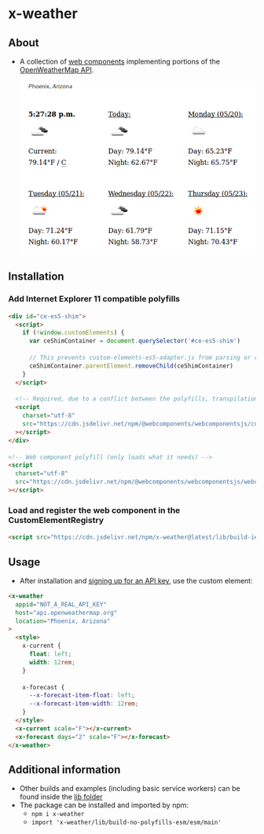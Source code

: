 x-weather
======

## About

  * A collection of [web components](https://developer.mozilla.org/en-US/docs/Web/Web_Components) implementing portions of the [OpenWeatherMap API](https://openweathermap.org/api).

    <a href="https://kherrick.github.io/x-weather/">
      <img src="https://raw.githubusercontent.com/kherrick/x-weather/master/assets/x-weather-screenshot.png" />
    </a>

## Installation

### Add Internet Explorer 11 compatible polyfills

```html
<div id="ce-es5-shim">
  <script>
    if (!window.customElements) {
      var ceShimContainer = document.querySelector('#ce-es5-shim')

      // This prevents custom-elements-es5-adapter.js from parsing or running.
      ceShimContainer.parentElement.removeChild(ceShimContainer)
    }
  </script>

  <!-- Required, due to a conflict between the polyfills, transpilation, and IE... -->
  <script
    charset="utf-8"
    src="https://cdn.jsdelivr.net/npm/@webcomponents/webcomponentsjs/custom-elements-es5-adapter.js"
  ></script>
</div>

<!-- Web component polyfill (only loads what it needs) -->
<script
  charset="utf-8"
  src="https://cdn.jsdelivr.net/npm/@webcomponents/webcomponentsjs/webcomponents-lite.js"
></script>
```

### Load and register the web component in the CustomElementRegistry

```html
<script src="https://cdn.jsdelivr.net/npm/x-weather@latest/lib/build-ie11-iife/iife/main.js"></script>
```

## Usage

* After installation and [signing up for an API key](https://home.openweathermap.org/users/sign_up), use the custom element:

```html
<x-weather
  appid="NOT_A_REAL_API_KEY"
  host="api.openweathermap.org"
  location="Phoenix, Arizona"
>
  <style>
    x-current {
      float: left;
      width: 12rem;
    }

    x-forecast {
      --x-forecast-item-float: left;
      --x-forecast-item-width: 12rem;
    }
  </style>
  <x-current scale="F"></x-current>
  <x-forecast days="2" scale="F"></x-forecast>
</x-weather>
```

## Additional information

* Other builds and examples (including basic service workers) can be found inside the [lib folder](https://github.com/kherrick/x-weather/tree/master/lib)
* The package can be installed and imported by npm:
  - `npm i x-weather`
  - `import 'x-weather/lib/build-no-polyfills-esm/esm/main'`
